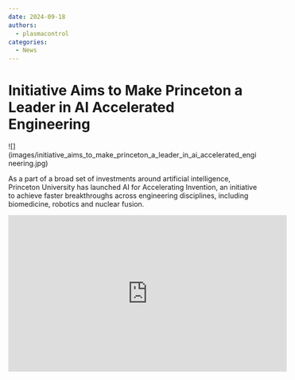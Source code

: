 ```yaml
---
date: 2024-09-18
authors:
  - plasmacontrol
categories:
  - News
---
```


# Initiative Aims to Make Princeton a Leader in AI Accelerated Engineering

<div class="post-title-image" markdown="span">
![](images/initiative_aims_to_make_princeton_a_leader_in_ai_accelerated_engineering.jpg)
</div>

As a part of a broad set of investments around artificial intelligence, Princeton University has launched AI for Accelerating Invention, an initiative to achieve faster breakthroughs across engineering disciplines, including biomedicine, robotics and nuclear fusion.

<!-- more -->
<div class="video-wrapper">
<iframe width="560" height="315" src="https://www.youtube.com/embed/q4kOZ3tJZk0?si=tYJcaeuPNhSy_E2H" title="YouTube video player" frameborder="0" allow="accelerometer; autoplay; clipboard-write; encrypted-media; gyroscope; picture-in-picture; web-share" referrerpolicy="strict-origin-when-cross-origin" allowfullscreen>
</div>

“What we have the opportunity to do here is to transform engineering by taking this tool and using it in ways that haven’t yet been imagined,” said Andrea Goldsmith, dean of the School of Engineering and Applied Science and the Arthur LeGrand Doty Professor of Electrical and Computer Engineering at the launch event Aug. 29. “We have an opportunity to lead.”

![Mengdi Wang, who co-leads the initiative, described its goals.](images/initiative_aims_to_make_princeton_a_leader_in_ai_accelerated_engineering_2.jpg)

Mengdi Wang, associate professor of electrical and computer engineering and the Center for Statistics and Machine Learning, and Ryan Adams, professor of computer science lead the initiative.

AI for Accelerating Invention is one of three research initiatives, including Natural and Artificial Minds and Princeton Language and Intelligence, which round out the Princeton Laboratory for Artificial Intelligence (AI Lab).

Using AI to push the frontier

The Aug. 29 event celebrated the launch of AI for Accelerated Invention with flash talks by ten Princeton engineering faculty members who showed how they use artificial intelligence as a tool in their research. Among the presenters were:

Cliff Brangwynne, professor of chemical and biological engineering and director of the Omenn-Darling Bioengineering Institute, is researching the assembly of organelles — the specialized structures within living cells. Using neural network-based analyses of images and classification, his lab is developing approaches to understand the structures of organelles and how they function. Brangwynne’s lab is pioneering efforts to use this research to engineer synthetic organelles for biomedical and biotechnology applications.

Egemen Kolemen, associate professor of mechanical and aerospace engineering and the Andlinger Center for Energy and the Environment, is using artificial intelligence to make an operational fusion reactor better. Fusion reactors under development contain super-heated particles within a donut-shaped device known as a tokamak. These particles form an unruly state of matter called a plasma, which are subject to instabilities that can ruin the reaction. Kolemen and his team found they could model the dynamics occurring within the tokamak with the help of AI. Through modeling the plasma dynamics, AI allows for researchers to exert better control over the reaction — thus maximizing fusion power while keeping a reactor stable.

Jaime Fernández Fisac, assistant professor of electrical and computer engineering, and his colleagues in the Safe Robotics Laboratory are using machine learning methods to work toward ensuring safety in human interactions with robotic systems. In their work to reconcile safety and performance, the group has designed safety filters, which use a reinforcement learning algorithm to monitor the operations of autonomous systems and intervene to prevent failure and hazardous behavior.

Ellen Zhong, assistant professor of computer science, and her colleagues developed software that uses machine learning to create 3D reconstructions of structures imaged by cryo-electron microscopy. These powerful microscopes produce millions of two-dimensional images that need to be carefully assembled to represent a three-dimensional image. Zhong’s software, CryoDRGN, uses a neural network to directly reconstruct the structures of molecules such as proteins, which carry out the functions necessary for biological life. With cryoDRGN mapping the 3D structures of these essential molecules, researchers could piece together a better understanding of proteins and the ways in which they function.

“I was impressed by the breadth and depth of our engineering faculty, and the possibilities for using AI to push the frontier,” said Wang of the talks given at the AI^2 launch. “AI is not a stand-alone technology and we really need to work together to scale up things.”

![Ryan Adams, professor of computer science, co-leads the initiative.](images/initiative_aims_to_make_princeton_a_leader_in_ai_accelerated_engineering_3.jpg)

“Researchers here at Princeton are tackling the most challenging and important scientific problems our society faces, with enthusiasm and creativity,” said Adams. “Our hope is that a collaborative community around artificial intelligence can amplify the capabilities of everyone at Princeton to achieve new scientific heights.”

By Allison Gasparini.

[Link](https://engineering.princeton.edu/news/2024/09/18/initiative-aims-make-princeton-leader-ai-accelerated-engineering) to original article